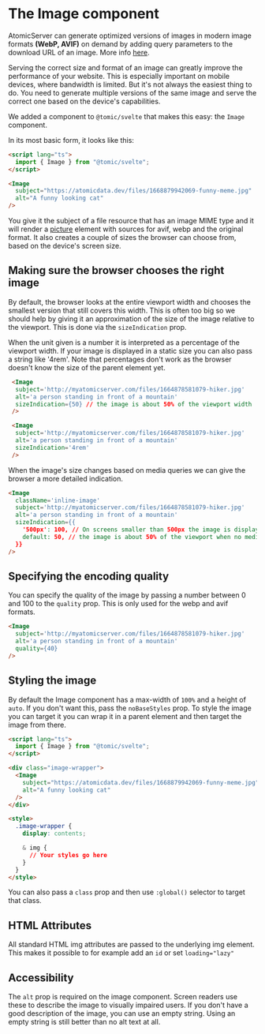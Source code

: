 # The Image component

AtomicServer can generate optimized versions of images in modern image formats **(WebP, AVIF)** on demand by adding query parameters to the download URL of an image.
More info [here](../files.md).

Serving the correct size and format of an image can greatly improve the performance of your website. This is especially important on mobile devices, where bandwidth is limited.
But it's not always the easiest thing to do. You need to generate multiple versions of the same image and serve the correct one based on the device's capabilities.

We added a component to `@tomic/svelte` that makes this easy: the `Image` component.

In its most basic form, it looks like this:

```html
<script lang="ts">
  import { Image } from "@tomic/svelte";
</script>

<Image
  subject="https://atomicdata.dev/files/1668879942069-funny-meme.jpg"
  alt="A funny looking cat"
/>
```

You give it the subject of a file resource that has an image MIME type and it will render a [picture](https://developer.mozilla.org/en-US/docs/Web/HTML/Element/picture) element with sources for avif, webp and the original format.
It also creates a couple of sizes the browser can choose from, based on the device's screen size.

## Making sure the browser chooses the right image

By default, the browser looks at the entire viewport width and chooses the smallest version that still covers this width.
This is often too big so we should help by giving it an approximation of the size of the image relative to the viewport.
This is done via the `sizeIndication` prop.

When the unit given is a number it is interpreted as a percentage of the viewport width. If your image is displayed in a static size you can also pass a string like '4rem'.
Note that percentages don't work as the browser doesn't know the size of the parent element yet.

```html
 <Image
  subject='http://myatomicserver.com/files/1664878581079-hiker.jpg'
  alt='a person standing in front of a mountain'
  sizeIndication={50} // the image is about 50% of the viewport width
 />
 ```

```html
 <Image
  subject='http://myatomicserver.com/files/1664878581079-hiker.jpg'
  alt='a person standing in front of a mountain'
  sizeIndication='4rem'
 />
 ```

When the image's size changes based on media queries we can give the browser a more detailed indication.

```html
<Image
  className='inline-image'
  subject='http://myatomicserver.com/files/1664878581079-hiker.jpg'
  alt='a person standing in front of a mountain'
  sizeIndication={{
    '500px': 100, // On screens smaller than 500px the image is displayed at full width.
    default: 50, // the image is about 50% of the viewport when no media query matches
  }}
/>
```

## Specifying the encoding quality

You can specify the quality of the image by passing a number between 0 and 100 to the `quality` prop.
This is only used for the webp and avif formats.

```html
<Image
  subject='http://myatomicserver.com/files/1664878581079-hiker.jpg'
  alt='a person standing in front of a mountain'
  quality={40}
/>
```

## Styling the image

By default the Image component has a max-width of `100%` and a height of `auto`.
If you don't want this, pass the `noBaseStyles` prop.
To style the image you can target it you can wrap it in a parent element and then target the image from there.

```html
<script lang="ts">
  import { Image } from "@tomic/svelte";
</script>

<div class="image-wrapper">
  <Image
    subject="https://atomicdata.dev/files/1668879942069-funny-meme.jpg"
    alt="A funny looking cat"
  />
</div>

<style>
  .image-wrapper {
    display: contents;

    & img {
      // Your styles go here
    }
  }
</style>
```

You can also pass a `class` prop and then use `:global()` selector to target that class.


## HTML Attributes
All standard HTML img attributes are passed to the underlying img element.
This makes it possible to for example add an `id` or set `loading="lazy"`

## Accessibility

The `alt` prop is required on the image component.
Screen readers use these to describe the image to visually impaired users.
If you don't have a good description of the image, you can use an empty string.
Using an empty string is still better than no alt text at all.
